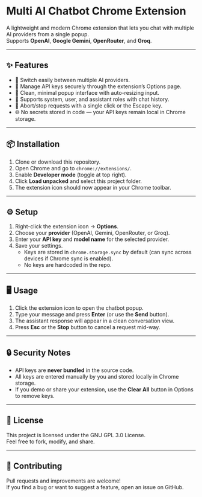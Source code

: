 # Multi AI Chatbot Chrome Extension

A lightweight and modern Chrome extension that lets you chat with multiple AI providers from a single popup.  
Supports **OpenAI**, **Google Gemini**, **OpenRouter**, and **Groq**.

---

## ✨ Features
- 🔀 Switch easily between multiple AI providers.
- 🔑 Manage API keys securely through the extension’s Options page.
- 💬 Clean, minimal popup interface with auto-resizing input.
- 🚀 Supports system, user, and assistant roles with chat history.
- 🛑 Abort/stop requests with a single click or the Escape key.
- 🌐 No secrets stored in code — your API keys remain local in Chrome storage.

---

## 📦 Installation
1. Clone or download this repository.
2. Open Chrome and go to `chrome://extensions/`.
3. Enable **Developer mode** (toggle at top right).
4. Click **Load unpacked** and select this project folder.
5. The extension icon should now appear in your Chrome toolbar.

---

## ⚙️ Setup
1. Right-click the extension icon → **Options**.
2. Choose your **provider** (OpenAI, Gemini, OpenRouter, or Groq).
3. Enter your **API key** and **model name** for the selected provider.
4. Save your settings.  
   - Keys are stored in `chrome.storage.sync` by default (can sync across devices if Chrome sync is enabled).
   - No keys are hardcoded in the repo.

---

## 🖥️ Usage
1. Click the extension icon to open the chatbot popup.
2. Type your message and press **Enter** (or use the **Send** button).
3. The assistant response will appear in a clean conversation view.
4. Press **Esc** or the **Stop** button to cancel a request mid-way.

---

## 🔒 Security Notes
- API keys are **never bundled** in the source code.
- All keys are entered manually by you and stored locally in Chrome storage.
- If you demo or share your extension, use the **Clear All** button in Options to remove keys.

---

## 📜 License
This project is licensed under the GNU GPL 3.0 License.  
Feel free to fork, modify, and share.

---

## 🙌 Contributing
Pull requests and improvements are welcome!  
If you find a bug or want to suggest a feature, open an issue on GitHub.
